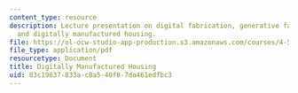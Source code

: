 ```yaml
---
content_type: resource
description: Lecture presentation on digital fabrication, generative fabrication,
  and digitally manufactured housing.
file: https://ol-ocw-studio-app-production.s3.amazonaws.com/courses/4-510-digital-design-fabrication-fall-2008/83c19837833ac0a540f87da461edfbc3_lec7b.pdf
file_type: application/pdf
resourcetype: Document
title: Digitally Manufactured Housing
uid: 83c19837-833a-c0a5-40f8-7da461edfbc3
---
```

